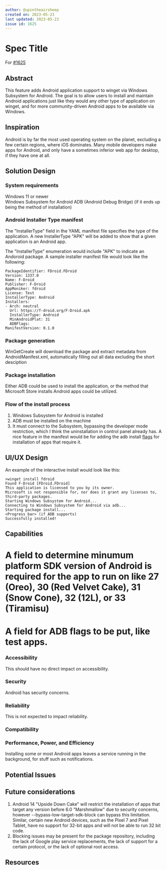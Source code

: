 ```yaml
---
author: @upintheairsheep
created on: 2023-05-23
last updated: 2023-05-23
issue id: 1625
---
```


# Spec Title

For [#1625](https://github.com/microsoft/winget-cli/issues/1625)

## Abstract

This feature adds Android application support to winget via Windows Subsystem for Android. The goal is to allow users to install and maintain Android applications just like they would any other type of application on winget, and for more community-driven Android apps to be available via Windows.

## Inspiration

Android is by far the most used operating system on the planet, excluding a few certain regions, where iOS dominates. Many mobile developers make apps for Android, and only have a sometimes inferior web app for desktop, if they have one at all.

## Solution Design

### System requirements

Windows 11 or newer  
Windows Subsystem for Android
ADB (Android Debug Bridge) (if it ends up being the method of installation)

### Android Installer Type manifest

The "InstallerType" field in the YAML manifest file specifies the type of the application. A new InstallerType "APK" will be added to show that a given application is an Android app.

The "InstallerType" enumeration would include "APK" to indicate an Andoroid package. A sample installer manifest file would look like the following:

```
PackageIdentifier: FDroid.FDroid
Version: 1337.0
Name: F-Droid
Publisher: F-Droid
AppMoniker: fdroid
License: Test
InstallerType: Android
Installers:
- Arch: neutral
  Url: https://f-droid.org/F-Droid.apk
  InstallerType: Android
  MinAndroidPlat: 31
  ADBFlags: 
ManifestVersion: 0.1.0
```

### Package generation

WinGetCreate will download the package and extract metadata from AndroidManifest.xml, automatically filling out all data excluding the short desciption

### Package installation

Either ADB could be used to install the application, or the method that Microsoft Store installs Android apps could be utilized.
### Flow of the install process

1. Windows Subsystem for Android is installed
2. ADB must be installed on the machine
3. It must connect to the Subsystem, bypassing the developer mode restriction, which I think the uninstallation in control panel already has.
A nice feature in the manifest would be for adding the adb install [flags](https://adbshell.com/commands/adb-install) for installation of apps that require it.
## UI/UX Design


An example of the interactive install would look like this:

```
>winget install fdroid
Found F-Droid [FDroid.FDroid]
This application is licensed to you by its owner.
Microsoft is not responsible for, nor does it grant any licenses to, third-party packages.
Starting Windows Subsystem for Android...
Connecting to Windows Subsystem for Android via adb...
Starting package install...
<Progress bar> (if ADB supports)
Successfully installed!
```

## Capabilities

# A field to determine minumum platform SDK version of Android is required for the app to run on like 27 (Oreo), 30 (Red Velvet Cake), 31 (Snow Cone), 32 (12L), or 33 (Tiramisu)
# A field for ADB flags to be put, like test apps.
### Accessibility

This should have no direct impact on accessibility.

### Security

Android has security concerns.
### Reliability

This is not expected to impact reliability.

### Compatibility


### Performance, Power, and Efficiency

Installing some or most Android apps leaves a service running in the background, for stuff such as notifications.
## Potential Issues


## Future considerations

1. Android 14 "Upside Down Cake" will restrict the installation of apps that target any version before 6.0 "Marshmallow" due to security concerns, however --bypass-low-target-sdk-block can bypass this limitation. Similar, certain new Android devices, such as the Pixel 7 and Pixel Tablet, have no support for 32-bit apps and will not be able to run 32 bit code.
2. Blocking issues may be present for the package repository, including the lack of Google play service replacements, the lack of support for a certain protocol, or the lack of optional root access.

## Resources


